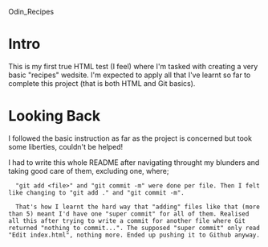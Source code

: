 Odin_Recipes

# Intro

This is my first true HTML test (I feel) where I'm tasked with creating a very basic "recipes" wedsite. I'm expected to apply all that I've learnt so far to complete this project (that is both HTML and Git basics).

# Looking Back

I followed the basic instruction as far as the project is concerned but took some liberties, couldn't be helped!

I had to write this whole README after navigating throught my blunders and taking good care of them, excluding one, 
   where;

      "git add <file>" and "git commit -m" were done per file. Then I felt like changing to "git add ." and "git commit -m".
      
      That's how I learnt the hard way that "adding" files like that (more than 5) meant I'd have one "super commit" for all of them. Realised all this after trying to write a commit for another file where Git returned "nothing to commit...". The supposed "super commit" only read "Edit index.html", nothing more. Ended up pushing it to Github anyway.

      

